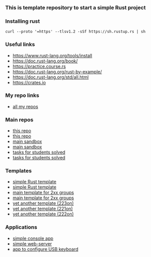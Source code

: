 ### This is template repository to start a simple Rust project

### Installing rust

```shell
curl --proto '=https' --tlsv1.2 -sSf https://sh.rustup.rs | sh
```

### Useful links

- https://www.rust-lang.org/tools/install
- https://doc.rust-lang.org/book/
- https://practice.course.rs
- https://doc.rust-lang.org/rust-by-example/
- https://doc.rust-lang.org/std/all.html
- https://crates.io

### My repo links 

- [all my repos](https://github.com/djnzx?tab=repositories)

### Main repos

- [this repo](https://github.com/djnzx/rust-course)
- [this repo](git@github.com:djnzx/rust-course.git)
- [main sandbox](https://github.com/djnzx/learning-rust)
- [main sandbox](git@github.com:djnzx/learning-rust.git)
- [tasks for students solved](https://github.com/djnzx/rust-tasks-solved)
- [tasks for students solved](git@github.com:djnzx/rust-tasks-solved.git)

### Templates

- [simple Rust template](https://github.com/djnzx/rust-template)
- [simple Rust template](git@github.com:djnzx/rust-template.git)
- [main template for 2xx groups](https://github.com/djnzx/rust-2xx-practice)
- [main template for 2xx groups](git@github.com:djnzx/rust-2xx-practice.git)
- [yet another template (223on)](https://github.com/djnzx/rust-223)
- [yet another template (221on)](https://github.com/djnzx/rust-221on)
- [yet another template (222on)](https://github.com/djnzx/rust-222on)

### Applications

- [simple console app](https://github.com/djnzx/rust-minigrep)
- [simple web-server](https://github.com/djnzx/rust-web)
- [app to configure USB keyboard](https://github.com/djnzx/ch57x-keyboard-tool)
